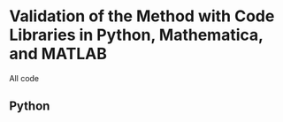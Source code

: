 # Validation of the Method with Code Libraries in Python, Mathematica, and MATLAB

All code
## Python


